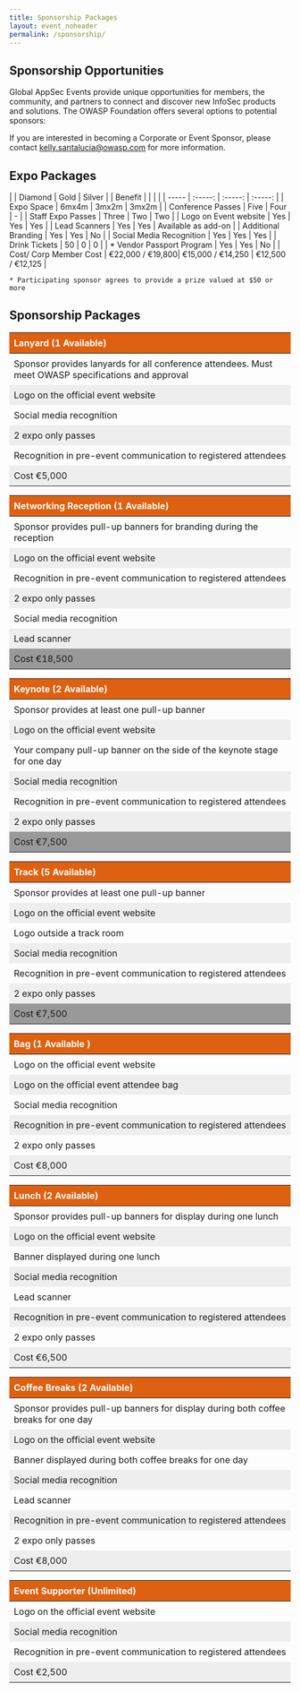 ```yaml
---
title: Sponsorship Packages
layout: event_noheader
permalink: /sponsorship/
---
```


<style type="text/css">
table {
		width: 100%;
		margin-bottom: 1em;		
		
		tbody {
			tr:nth-child(2n) {
				background: #eee;
			}
		}
	}
th, td {
			padding: 0.5em;		
		}
thead tr {
				background: #de6111;
				color: #fff;
		}
thead th {
				text-align: left;
				font-weight: bold;
		}
tbody tr:last-child {
	background: #999;
}
</style>
## Sponsorship Opportunities

Global AppSec Events provide unique opportunities for members, the community, and partners to connect and discover new InfoSec products and solutions. The OWASP Foundation offers several options to potential sponsors:

If you are interested in becoming a Corporate or Event Sponsor, please contact
[kelly.santalucia@owasp.com](mailto:kelly.santalucia@owasp.com?subject=Sponsorship%20Interest) for more information.

## Expo Packages

|  | Diamond | Gold | Silver |
| Benefit | | | |
| ----- | :-----: | :-----: | :-----: |
| Expo Space | 6mx4m | 3mx2m | 3mx2m |
| Conference Passes | Five  | Four  | - |
| Staff Expo Passes | Three | Two | Two |
| Logo on Event website | Yes | Yes | Yes |
| Lead Scanners | Yes | Yes | Available as add-on |
| Additional Branding | Yes | Yes | No |
| Social Media Recognition | Yes | Yes | Yes |
| Drink Tickets | 50 | 0 | 0 |
| * Vendor Passport Program | Yes | Yes | No |
| Cost/ Corp Member Cost | &euro;22,000 / &euro;19,800| &euro;15,000 / &euro;14,250 | &euro;12,500 / &euro;12,125 |

    * Participating sponsor agrees to provide a prize valued at $50 or more

## Sponsorship Packages

| Lanyard (1 Available) |
| ---- |
| Sponsor provides lanyards for all conference attendees. Must meet OWASP specifications and approval |
| Logo on the official event website |
| Social media recognition |
|  2 expo only passes |
| Recognition in pre-event communication to registered attendees |
| Cost &euro;5,000 |


| Networking Reception (1 Available) |
| ---- |
| Sponsor provides pull-up banners for branding during the reception |
| Logo on the official event website |
| Recognition in pre-event communication to registered attendees |
| 2 expo only passes |
| Social media recognition |
| Lead scanner |
| Cost &euro;18,500 |


| Keynote (2 Available) |
| ---- |
| Sponsor provides at least one pull-up banner |
| Logo on the official event website |
| Your company pull-up banner on the side of the keynote stage for one day |
| Social media recognition |
| Recognition in pre-event communication to registered attendees |
| 2 expo only passes |
| Cost &euro;7,500 |


| Track (5 Available) |
| ---- |
| Sponsor provides at least one pull-up banner |
| Logo on the official event website |
| Logo outside a track room |
| Social media recognition |
| Recognition in pre-event communication to registered attendees |
| 2 expo only passes |
| Cost &euro;7,500 |


| Bag (1 Available ) |
| ---- | 
| Logo on the official event website |
| Logo on the official event attendee bag |
| Social media recognition |
| Recognition in pre-event communication to registered attendees |
| 2 expo only passes |
| Cost &euro;8,000 |


| Lunch (2 Available) |
| --- |
| Sponsor provides pull-up banners for display during one lunch |
| Logo on the official event website |
| Banner displayed during one lunch |
| Social media recognition |
| Lead scanner |
| Recognition in pre-event communication to registered attendees |
| 2 expo only passes |
| Cost &euro;6,500 |


| Coffee Breaks (2 Available) |
| --- |
| Sponsor provides pull-up banners for display during both coffee breaks for one day |
| Logo on the official event website | 
| Banner displayed during both coffee breaks for one day |
| Social media recognition |
| Lead scanner |
| Recognition in pre-event communication to registered attendees |
| 2 expo only passes |
| Cost &euro;8,000 |


| Event Supporter (Unlimited) |
| --- |
| Logo on the official event website |
| Social media recognition |
| Recognition in pre-event communication to registered attendees |
| Cost &euro;2,500 |

